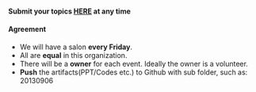 #### Submit your topics [HERE](https://github.com/E1ITISTechSalon/Topics/wiki/Survey) at any time

#### Agreement
* We will have a salon __every Friday__.
* All are __equal__ in this organization.
* There will be a __owner__ for each event. Ideally the owner is a volunteer.
* __Push__ the artifacts(PPT/Codes etc.) to Github with sub folder, such as: 20130906
